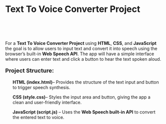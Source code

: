 <h1>
    <a href="https://akshat0502.github.io/Text-To-Speech-Converter/" style="text-decoration: none;"><b>Text To Voice Converter Project </b></a>
</h1>
    <br><br><br>
    <p>For a <b> Text To Voice Converter Project </b> using <b>HTML</b>, <b>CSS</b>, and <b>JavaScript</b> the goal is to allow users to input text and convert it into speech using the browser’s built-in <b>Web Speech API</b>. The app will have a simple interface where users can enter text and click a button to hear the text spoken aloud.</p>
    <p>
        <p style="font-size: large; "><b>Project Structure:</b></p>
        <ul><b>HTML (index.html)</b>– Provides the structure of the text input and button to trigger speech synthesis.</ul>
        <ul><b>CSS (style.css)</b>– Styles the input area and button, giving the app a clean and user-friendly interface.</ul>
        <ul><b>JavaScript (script.js)</b>  – Uses the <strong>Web Speech built-in API</strong> to convert the entered text to voice.</ul>
